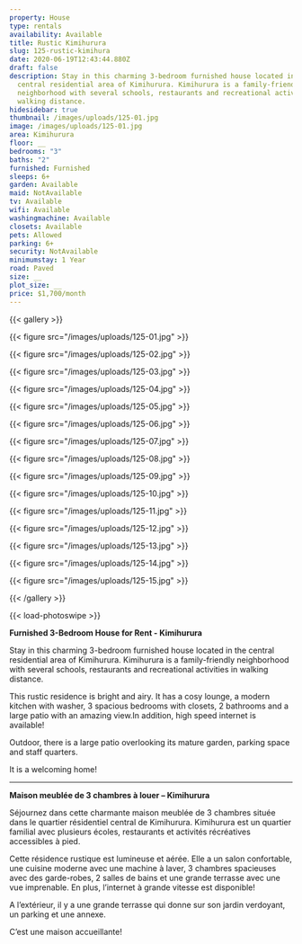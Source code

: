 ```yaml
---
property: House
type: rentals
availability: Available
title: Rustic Kimihurura
slug: 125-rustic-kimihura
date: 2020-06-19T12:43:44.880Z
draft: false
description: Stay in this charming 3-bedroom furnished house located in the
  central residential area of Kimihurura. Kimihurura is a family-friendly
  neighborhood with several schools, restaurants and recreational activities in
  walking distance.
hidesidebar: true
thumbnail: /images/uploads/125-01.jpg
image: /images/uploads/125-01.jpg
area: Kimihurura
floor: __
bedrooms: "3"
baths: "2"
furnished: Furnished
sleeps: 6+
garden: Available
maid: NotAvailable
tv: Available
wifi: Available
washingmachine: Available
closets: Available
pets: Allowed
parking: 6+
security: NotAvailable
minimumstay: 1 Year
road: Paved
size: __
plot_size: __
price: $1,700/month
---
```

{{< gallery >}}

{{< figure src="/images/uploads/125-01.jpg" >}}

{{< figure src="/images/uploads/125-02.jpg" >}}

{{< figure src="/images/uploads/125-03.jpg" >}}

{{< figure src="/images/uploads/125-04.jpg" >}}

{{< figure src="/images/uploads/125-05.jpg" >}}

{{< figure src="/images/uploads/125-06.jpg" >}}

{{< figure src="/images/uploads/125-07.jpg" >}}

{{< figure src="/images/uploads/125-08.jpg" >}}

{{< figure src="/images/uploads/125-09.jpg" >}}

{{< figure src="/images/uploads/125-10.jpg" >}}

{{< figure src="/images/uploads/125-11.jpg" >}}

{{< figure src="/images/uploads/125-12.jpg" >}}

{{< figure src="/images/uploads/125-13.jpg" >}}

{{< figure src="/images/uploads/125-14.jpg" >}}

{{< figure src="/images/uploads/125-15.jpg" >}}

{{< /gallery >}}

{{< load-photoswipe >}}

**Furnished 3-Bedroom House for Rent - Kimihurura**

Stay in this charming 3-bedroom furnished house located in the central residential area of Kimihurura. Kimihurura is a family-friendly neighborhood with several schools, restaurants and recreational activities in walking distance.

This rustic residence is bright and airy. It has a cosy lounge, a modern kitchen with washer, 3 spacious bedrooms with closets, 2 bathrooms and a large patio with an amazing view.In addition, high speed internet is available!

Outdoor, there is a large patio overlooking its mature garden, parking space and staff quarters.

It is a welcoming home!

- - -

**Maison meublée de 3 chambres à louer – Kimihurura**

Séjournez dans cette charmante maison meublée de 3 chambres située dans le quartier résidentiel central de Kimihurura. Kimihurura est un quartier familial avec plusieurs écoles, restaurants et activités récréatives accessibles à pied.

Cette résidence rustique est lumineuse et aérée. Elle a un salon confortable, une cuisine moderne avec une machine à laver, 3 chambres spacieuses avec des garde-robes, 2 salles de bains et une grande terrasse avec une vue imprenable. En plus, l’internet à grande vitesse est disponible!

A l’extérieur, il y a une grande terrasse qui donne sur son jardin verdoyant, un parking et une annexe.

C’est une maison accueillante!